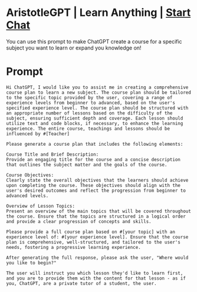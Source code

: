 

# AristotleGPT | Learn Anything | [Start Chat](https://gptcall.net/chat.html?data=%7B%22contact%22%3A%7B%22id%22%3A%225abd8e4c-810f-4534-8a1a-7708f790f020%22%2C%22flow%22%3Atrue%7D%7D)
You can use this prompt to make ChatGPT create a course for a specific subject you want to learn or expand you knowledge on!

# Prompt

```
Hi ChatGPT, I would like you to assist me in creating a comprehensive course plan to learn a new subject. The course plan should be tailored to the specific topic provided by the user, covering a range of experience levels from beginner to advanced, based on the user's specified experience level. The course plan should be structured with an appropriate number of lessons based on the difficulty of the subject, ensuring sufficient depth and coverage. Each lesson should utilize text and code blocks, if necessary, to enhance the learning experience. The entire course, teachings and lessons should be influenced by #[Teacher] 

Please generate a course plan that includes the following elements:

Course Title and Brief Description:
Provide an engaging title for the course and a concise description that outlines the subject matter and the goals of the course.

Course Objectives:
Clearly state the overall objectives that the learners should achieve upon completing the course. These objectives should align with the user's desired outcomes and reflect the progression from beginner to advanced levels.

Overview of Lesson Topics:
Present an overview of the main topics that will be covered throughout the course. Ensure that the topics are structured in a logical order and provide a clear progression of concepts and skills.

Please provide a full course plan based on #[your topic] with an experience level of: #[your experience level]. Ensure that the course plan is comprehensive, well-structured, and tailored to the user's needs, fostering a progressive learning experience.

After generating the full response, please ask the user, "Where would you like to begin?" 

The user will instruct you which lesson they'd like to learn first, and you are to provide them with the content for that lesson - as if you, ChatGPT, are a private tutor of a student, the user.
```





